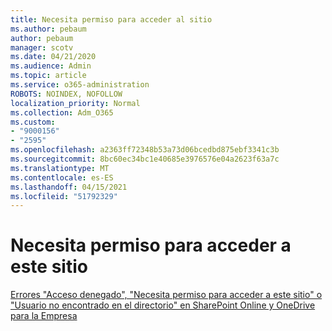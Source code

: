 ```yaml
---
title: Necesita permiso para acceder al sitio
ms.author: pebaum
author: pebaum
manager: scotv
ms.date: 04/21/2020
ms.audience: Admin
ms.topic: article
ms.service: o365-administration
ROBOTS: NOINDEX, NOFOLLOW
localization_priority: Normal
ms.collection: Adm_O365
ms.custom:
- "9000156"
- "2595"
ms.openlocfilehash: a2363ff72348b53a73d06bcedbd875ebf3341c3b
ms.sourcegitcommit: 8bc60ec34bc1e40685e3976576e04a2623f63a7c
ms.translationtype: MT
ms.contentlocale: es-ES
ms.lasthandoff: 04/15/2021
ms.locfileid: "51792329"
---
```

# <a name="you-need-permission-to-access-this-site"></a>Necesita permiso para acceder a este sitio

[Errores "Acceso denegado", "Necesita permiso para acceder a este sitio" o "Usuario no encontrado en el directorio" en SharePoint Online y OneDrive para la Empresa](https://docs.microsoft.com/sharepoint/support/administration/access-denied-or-need-permission-error-sharepoint-online-or-onedrive-for-business)
